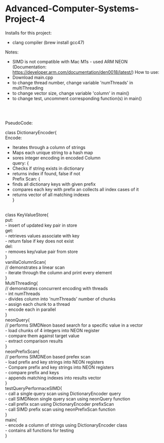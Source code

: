 # Advanced-Computer-Systems-Project-4

Installs for this project:<br />
- clang compiler (brew install gcc47)

Notes:
- SIMD is not compatible with Mac M1s - used ARM NEON (Documentation: https://developer.arm.com/documentation/den0018/latest/)
How to use:
- Download main.cpp
- to change thread number, change variable 'numThreads' in multiThreading
- to change vector size, change variable 'column' in main()
- to change test, uncomment corresponding function(s) in main()
<br />
<br />

PseudoCode:<br />

class DictionaryEncoder{<br />
Encode: <br />
- Iterates through a column of strings <br />
- Maps each unique string to a hash map <br />
- sores integer encoding in encoded Column <br />
query: {<br />
- Checks if string exists in dictionary<br />
- returns index if found, false if not<br />
Prefix Scan: 
{<br />
- finds all dictionary keys with given prefix <br />
- compares each key with prefix an collects all index cases of it<br />
- returns vector of all matching indexes<br />
}
<br />
class KeyValueStore{<br />
put:<br />
- insert of updated key pair in store <br />
get: <br />
- retrieves values associate with key<br />
- return false if key does not exist <br />
del:<br />
- removes key/value pair from store <br />
}
<br />
vanillaColumnScan{ <br />
// demonstrates a linear scan <br />
- iterate through the column and print every element <br />
}
<br />
MultiThreading{<br />
// demonstrates concurrent encoding with threads<br />
- int numThreads <br />
- divides column into 'numThreads' number of chunks <br />
- assign each chunk to a thread <br />
- encode each in parallel <br />
}
<br />
neonQuery{<br />
// performs SIMDNeon based search for a specific value in a vector <br />
- load chunks of 4 integers into NEON register <br />
- compare them against target value <br />
- extract comparison results <br />
}
<br />
neonPrefixScan{<br />
// performs SIMDNEon based prefex scan<br />
- load prefix and key strings into NEON registers <br />
- Compare prefix and key strings into NEON registers <br />
- compare prefix and keys <br />
- appends matching indexes into results vector <br />
}
<br />
testQueryPerformaceSIMD{<br />
- call a single query scan using DictionaryEncoder query <br />
- call SIMDNeon single query scan using neonQuery function <br />
- call prefix scan using DictionaryEncoder prefixScan <br />
- call SIMD prefix scan using neonPrefixScan function <br />
}
<br />
main{<br />
- encode a column of strings using DictionaryEncoder class <br />
- contains all functions for testing <br />
}
